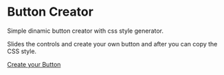 # Button Creator

Simple dinamic button creator with css style generator.

Slides the controls and create your own button and after you can copy the CSS style.

[Create your Button](https://ducabelo.github.io/button-creator/)
